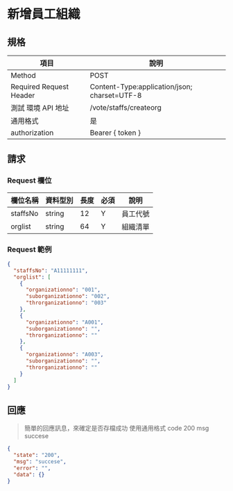 # 新增員工組織

## 規格

| 項目                    | 說明                                         |
| ----------------------- | -------------------------------------------- |
| Method                  | POST                                         |
| Required Request Header | Content-Type:application/json; charset=UTF-8 |
| 測試 環境 API 地址      | /vote/staffs/createorg                       |
| 通用格式                | 是                                           |
| authorization           | Bearer { token }                             |

## 請求

### Request 欄位

| 欄位名稱 | 資料型別 | 長度 | 必須 | 說明     |
| -------- | -------- | ---- | ---- | -------- |
| staffsNo | string   | 12   | Y    | 員工代號 |
| orglist  | string   | 64   | Y    | 組織清單 |

### Request 範例

```json
{
  "staffsNo": "A11111111",
  "orglist": [
    {
      "organizationno": "001",
      "suborganizationno": "002",
      "throrganizationno": "003"
    },
    {
      "organizationno": "A001",
      "suborganizationno": "",
      "throrganizationno": ""
    },
    {
      "organizationno": "A003",
      "suborganizationno": "",
      "throrganizationno": ""
    }
  ]
}
```

## 回應

> 簡單的回應訊息，來確定是否存檔成功
> 使用通用格式 code 200 msg succese

```json
{
  "state": "200",
  "msg": "succese",
  "error": "",
  "data": {}
}
```
